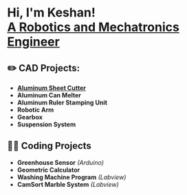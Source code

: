 <h1>Hi, I'm Keshan! <br/> <a href="https://www.linkedin.com/in/keshan-dassanayake-aa472a334/"> A Robotics and Mechatronics Engineer</a>
  
<h2>✏️ CAD Projects:</h2>

- <b>[Aluminum Sheet Cutter](https://github.com/Keshan-Dassanayake/Aluminum-Sheet-Cutter) </b>
- <b>Aluminum Can Melter</b>
- <b>Aluminum Ruler Stamping Unit</b>
- <b>Robotic Arm</b>
- <b>Gearbox</b>
- <b>Suspension System</b>

<h2>🧑‍💻 Coding Projects</h2>

- <b>Greenhouse Sensor</b> <i>(Arduino)</i>
- <b>Geometric Calculator</b> 
- <b>Washing Machine Program</b> <i>(Labview)</i>
- <b>CamSort Marble System</b> <i>(Labview)</i>
